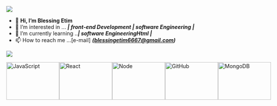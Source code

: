 <div align="left">

  ![](https://komarev.com/ghpvc/?username=blessedb1&style=plastic&color=red&label=PROFILE+VIEWS)
  
- 👋 **Hi, I’m Blessing Etim**
- 👀 I’m interested in ... ***| front-end Development | software Engineering |***
- 🌱 I’m currently learning ..***| software EngineeringHtml |***
- 📫 How to reach me ...[e-mail] ***(blessingetim6667@gmail.com)***

![](https://cdn.pixabay.com/photo/2023/02/06/18/25/ai-generated-7772529_960_720.jpg
)
 <div style="display: flex;">
    <img src="https://codedamn.com/assets/images/modern/fullstack/js.png" alt="JavaScript" width="140" height="100">
    <img src="https://codedamn.com/assets/images/modern/fullstack/react.png" alt="React" width="140" height="100">
    <img src="https://codedamn.com/assets/images/modern/fullstack/node.png" alt="Node" width="140" height="100">
    <img src="https://codedamn.com/assets/images/modern/fullstack/github.png" alt="GitHub" width="140" height="100">
    <img src="https://codedamn.com/assets/images/modern/fullstack/mongodb.png" alt="MongoDB" width="140" height="100">
</div>

<!---
Blessedb1/Blessedb1 is a ✨ special ✨ repository because its `README.md` (this file) appears on your GitHub profile.
You can click the Preview link to take a look at your changes.
--->
